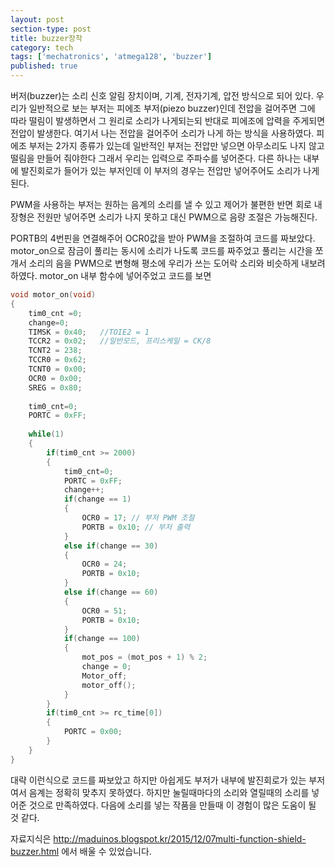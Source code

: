 ```yaml
---
layout: post
section-type: post
title: buzzer장착
category: tech
tags: ['mechatronics', 'atmega128', 'buzzer']
published: true
---
```


버저(buzzer)는 소리 신호 알림 장치이며, 기계, 전자기계, 압전 방식으로 되어 있다. 우리가 일반적으로 보는 부저는 피에조 부저(piezo buzzer)인데 전압을 걸어주면 그에 따라 떨림이 발생하면서 그 원리로 소리가 나게되는되 반대로 피에조에 압력을 주게되면 전압이 발생한다. 여기서 나는 전압을 걸어주어 소리가 나게 하는 방식을 사용하였다.
피에조 부저는 2가지 종류가 있는데 일반적인 부저는 전압만 넣으면 아무소리도 나지 않고 떨림을 만들어 줘야한다 그래서 우리는 입력으로 주파수를 넣어준다. 다른 하나는 내부에 발진회로가 들어가 있는 부저인데 이 부저의 경우는 전압만 넣어주어도 소리가 나게 된다.

PWM을 사용하는 부저는 원하는 음계의 소리를 낼 수 있고 제어가 불편한 반면 회로 내장형은 전원만 넣어주면 소리가 나지 못하고 대신 PWM으로 음량 조절은 가능해진다.

PORTB의 4번핀을 연결해주어 OCR0값을 받아 PWM을 조절하여 코드를 짜보았다.
motor_on으로 잠금이 풀리는 동시에 소리가 나도록 코드를 짜주었고 풀리는 시간을 쪼개서 소리의 음을 PWM으로 변형해 평소에 우리가 쓰는 도어락 소리와 비슷하게 내보려 하였다.
motor_on 내부 함수에 넣어주었고 코드를 보면
```c
void motor_on(void)
{
    tim0_cnt =0;
    change=0;
    TIMSK = 0x40;   //TOIE2 = 1
    TCCR2 = 0x02;   //일반모드, 프리스케일 = CK/8
    TCNT2 = 238;
    TCCR0 = 0x62;
    TCNT0 = 0x00;
    OCR0 = 0x00;
    SREG = 0x80;
    
    tim0_cnt=0;
    PORTC = 0xFF;
    
    while(1)
    {
        if(tim0_cnt >= 2000)
        {   
            tim0_cnt=0;
            PORTC = 0xFF;
            change++;
            if(change == 1)
            {
                OCR0 = 17; // 부저 PWM 조절
                PORTB = 0x10; // 부저 출력
            }
            else if(change == 30)
            {
                OCR0 = 24;
                PORTB = 0x10;
            }
            else if(change == 60)
            {
                OCR0 = 51;
                PORTB = 0x10;
            }
            if(change == 100)
            {
                mot_pos = (mot_pos + 1) % 2;
                change = 0;  
                Motor_off;
                motor_off();
            }
        }
        if(tim0_cnt >= rc_time[0])
        {
            PORTC = 0x00;
        }
    }
}
```
대략 이런식으로 코드를 짜보았고 하지만 아쉽게도 부저가 내부에 발진회로가 있는 부저여서 음계는 정확히 맞추지 못하였다. 하지만 눌릴때마다의 소리와 열릴때의 소리를 넣어준 것으로 만족하였다.
다음에 소리를 넣는 작품을 만들때 이 경험이 많은 도움이 될 것 같다.

자료지식은 http://maduinos.blogspot.kr/2015/12/07multi-function-shield-buzzer.html 에서 배울 수 있었습니다.